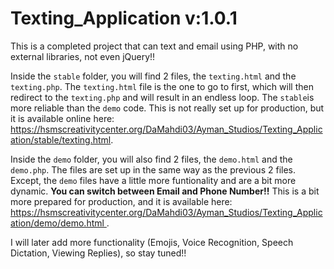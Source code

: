 <h1>Texting_Application v:1.0.1</h1>
<p>This is a completed project that can text and email using PHP, with no external libraries, not even jQuery!!<p>
<p>
    Inside the <code>stable</code> folder, you will find 2 files, the <code>texting.html</code> and the <code>texting.php</code>. The <code>texting.html</code> file is the one to go to first, which will then redirect to the <code>texting.php</code> and will result in an endless loop. The <code>stable</code>is more reliable than the <code>demo</code> code. This is not really set up for production, but it is available online here:<br /><a href="https://hsmscreativitycenter.org/DaMahdi03/Ayman_Studios/Texting_Application/stable/texting.html">https://hsmscreativitycenter.org/DaMahdi03/Ayman_Studios/Texting_Application/stable/texting.html</a>.
</p>
<p>
  Inside the <code>demo</code> folder, you will also find 2 files, the <code>demo.html</code> and the <code>demo.php</code>. The files are set up in the same way as the previous 2 files. Except, the <code>demo</code> files have a little more funtionality and are a bit more dynamic. <b>You can switch between Email and Phone Number!!</b> This is a bit more prepared for production, and it is available here:<br /><a href="https://hsmscreativitycenter.org/DaMahdi03/Ayman_Studios/Texting_Application/demo/demo.html
">https://hsmscreativitycenter.org/DaMahdi03/Ayman_Studios/Texting_Application/demo/demo.html
</a>.
</p>
<p>I will later add more functionality (Emojis, Voice Recognition, Speech Dictation, Viewing Replies), so stay tuned!!</p>

